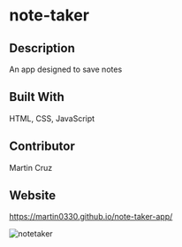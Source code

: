 # note-taker

## Description
An app designed to save notes

## Built With
HTML, CSS, JavaScript

## Contributor
Martin Cruz

## Website
https://martin0330.github.io/note-taker-app/

![notetaker](https://user-images.githubusercontent.com/95774102/164999616-8d540a7d-6038-4a62-826e-1b8a6696c4e4.png)
